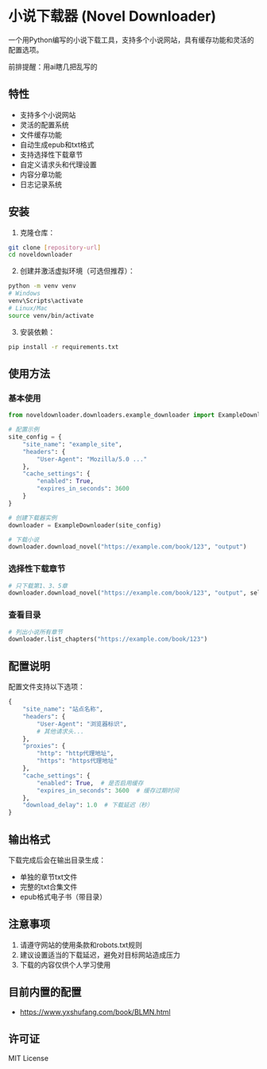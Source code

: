 # 小说下载器 (Novel Downloader)

一个用Python编写的小说下载工具，支持多个小说网站，具有缓存功能和灵活的配置选项。

前排提醒：用ai瞎几把乱写的

## 特性

- 支持多个小说网站
- 灵活的配置系统
- 文件缓存功能
- 自动生成epub和txt格式
- 支持选择性下载章节
- 自定义请求头和代理设置
- 内容分章功能
- 日志记录系统

## 安装

1. 克隆仓库：
```bash
git clone [repository-url]
cd noveldownloader
```

2. 创建并激活虚拟环境（可选但推荐）：
```bash
python -m venv venv
# Windows
venv\Scripts\activate
# Linux/Mac
source venv/bin/activate
```

3. 安装依赖：
```bash
pip install -r requirements.txt
```

## 使用方法

### 基本使用

```python
from noveldownloader.downloaders.example_downloader import ExampleDownloader

# 配置示例
site_config = {
    "site_name": "example_site",
    "headers": {
        "User-Agent": "Mozilla/5.0 ..."
    },
    "cache_settings": {
        "enabled": True,
        "expires_in_seconds": 3600
    }
}

# 创建下载器实例
downloader = ExampleDownloader(site_config)

# 下载小说
downloader.download_novel("https://example.com/book/123", "output")
```

### 选择性下载章节

```python
# 只下载第1、3、5章
downloader.download_novel("https://example.com/book/123", "output", selected_chapters=[1, 3, 5])
```

### 查看目录

```python
# 列出小说所有章节
downloader.list_chapters("https://example.com/book/123")
```

## 配置说明

配置文件支持以下选项：

```python
{
    "site_name": "站点名称",
    "headers": {
        "User-Agent": "浏览器标识",
        # 其他请求头...
    },
    "proxies": {
        "http": "http代理地址",
        "https": "https代理地址"
    },
    "cache_settings": {
        "enabled": True,  # 是否启用缓存
        "expires_in_seconds": 3600  # 缓存过期时间
    },
    "download_delay": 1.0  # 下载延迟（秒）
}
```

## 输出格式

下载完成后会在输出目录生成：
- 单独的章节txt文件
- 完整的txt合集文件
- epub格式电子书（带目录）

## 注意事项

1. 请遵守网站的使用条款和robots.txt规则
2. 建议设置适当的下载延迟，避免对目标网站造成压力
3. 下载的内容仅供个人学习使用

## 目前内置的配置
- https://www.yxshufang.com/book/BLMN.html

## 许可证

MIT License 